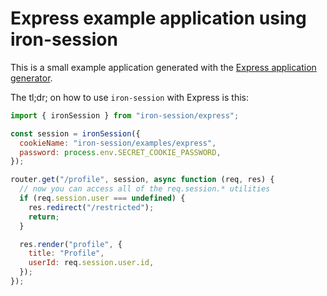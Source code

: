 # Express example application using iron-session

This is a small example application generated with the [Express application generator](https://expressjs.com/en/starter/generator.html).

The tl;dr; on how to use `iron-session` with Express is this:

```js
import { ironSession } from "iron-session/express";

const session = ironSession({
  cookieName: "iron-session/examples/express",
  password: process.env.SECRET_COOKIE_PASSWORD,
});

router.get("/profile", session, async function (req, res) {
  // now you can access all of the req.session.* utilities
  if (req.session.user === undefined) {
    res.redirect("/restricted");
    return;
  }

  res.render("profile", {
    title: "Profile",
    userId: req.session.user.id,
  });
});
```
